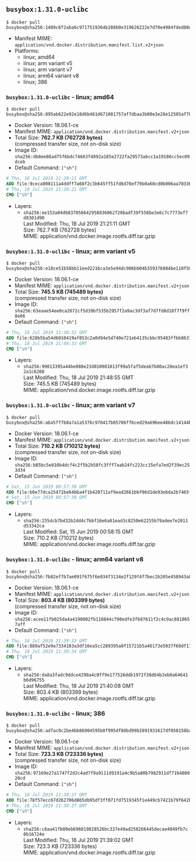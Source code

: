 ## `busybox:1.31.0-uclibc`

```console
$ docker pull busybox@sha256:1489c6f2aba6c9717519364b288b0e319626222e7d70e4984fded80de547317c
```

-	Manifest MIME: `application/vnd.docker.distribution.manifest.list.v2+json`
-	Platforms:
	-	linux; amd64
	-	linux; arm variant v5
	-	linux; arm variant v7
	-	linux; arm64 variant v8
	-	linux; 386

### `busybox:1.31.0-uclibc` - linux; amd64

```console
$ docker pull busybox@sha256:895ab622e92e18d6b461d671081757af7dbaa3b00e3e28e12505af7817f73649
```

-	Docker Version: 18.06.1-ce
-	Manifest MIME: `application/vnd.docker.distribution.manifest.v2+json`
-	Total Size: **762.7 KB (762728 bytes)**  
	(compressed transfer size, not on-disk size)
-	Image ID: `sha256:db8ee88ad75f6bdc74663f4992a185e2722fa29573abcc1a19186cc5ec09dceb`
-	Default Command: `["sh"]`

```dockerfile
# Thu, 18 Jul 2019 21:20:21 GMT
ADD file:9ceca008111a4ddff7a68f2c3b645ff51fd6d70ef79b0a60cd0b006aa7033698 in / 
# Thu, 18 Jul 2019 21:20:21 GMT
CMD ["sh"]
```

-	Layers:
	-	`sha256:ee153a04d6837058642958836062f20badf39f558be3e6c7c7773ef7d8301d90`  
		Last Modified: Thu, 18 Jul 2019 21:21:11 GMT  
		Size: 762.7 KB (762728 bytes)  
		MIME: application/vnd.docker.image.rootfs.diff.tar.gzip

### `busybox:1.31.0-uclibc` - linux; arm variant v5

```console
$ docker pull busybox@sha256:e18ce51b58bb11eed2216ca3e5e94dc906bb04b359376884be110f5026b1f9c1
```

-	Docker Version: 18.06.1-ce
-	Manifest MIME: `application/vnd.docker.distribution.manifest.v2+json`
-	Total Size: **745.5 KB (745489 bytes)**  
	(compressed transfer size, not on-disk size)
-	Image ID: `sha256:63eaae54ee0ca2672cf5d39bf535b2957f2a9ac3df3af7d7fd8d18f7f9ff8e66`
-	Default Command: `["sh"]`

```dockerfile
# Thu, 18 Jul 2019 21:48:32 GMT
ADD file:628b5ba54d6010419af853c2a0d94e5d740e721eb4135cbbc95483ffbb863187 in / 
# Thu, 18 Jul 2019 21:48:33 GMT
CMD ["sh"]
```

-	Layers:
	-	`sha256:99013395a44be088e23d010981013f99a5faf5deab7b00ac20ea1ef32a1c6208`  
		Last Modified: Thu, 18 Jul 2019 21:48:55 GMT  
		Size: 745.5 KB (745489 bytes)  
		MIME: application/vnd.docker.image.rootfs.diff.tar.gzip

### `busybox:1.31.0-uclibc` - linux; arm variant v7

```console
$ docker pull busybox@sha256:aba5fffb8a7a1a5376c970417b05706ff6ced29a696ee486dc14144b7221d9f1
```

-	Docker Version: 18.06.1-ce
-	Manifest MIME: `application/vnd.docker.distribution.manifest.v2+json`
-	Total Size: **710.2 KB (710212 bytes)**  
	(compressed transfer size, not on-disk size)
-	Image ID: `sha256:b85bc5e010b4dcf4c2f5b2b58fc3fff7aab24fc223cc15efa7ed2f39ec253d34`
-	Default Command: `["sh"]`

```dockerfile
# Sat, 15 Jun 2019 00:57:38 GMT
ADD file:b0e77dca15471be64bba4f1b420711af9ead2661bbf06d1de93ebda2b7465f80 in / 
# Sat, 15 Jun 2019 00:57:38 GMT
CMD ["sh"]
```

-	Layers:
	-	`sha256:235dcb7bd32b2dd4c7bbf16e6a81ead3c8250e62255b79adee7e2011d53342ca`  
		Last Modified: Sat, 15 Jun 2019 00:58:15 GMT  
		Size: 710.2 KB (710212 bytes)  
		MIME: application/vnd.docker.image.rootfs.diff.tar.gzip

### `busybox:1.31.0-uclibc` - linux; arm64 variant v8

```console
$ docker pull busybox@sha256:fb82ef7b7ae091f675f6e034f3134e2f129f4f7bec2b205e458943a8f3edb73b
```

-	Docker Version: 18.06.1-ce
-	Manifest MIME: `application/vnd.docker.distribution.manifest.v2+json`
-	Total Size: **803.4 KB (803399 bytes)**  
	(compressed transfer size, not on-disk size)
-	Image ID: `sha256:acee11fb025da4a4190002fb118044c790edfe3f687611f2c4c9ac8818657aff`
-	Default Command: `["sh"]`

```dockerfile
# Thu, 18 Jul 2019 21:39:33 GMT
ADD file:889af52e9a7334103a3df16ea5cc289395a0f15721b5a46173e5037f60df11b6 in / 
# Thu, 18 Jul 2019 21:39:34 GMT
CMD ["sh"]
```

-	Layers:
	-	`sha256:da8a3fadc9ddce4298a4c0ff9e177526ddb1972f38d64b2eb0a64641b6d96755`  
		Last Modified: Thu, 18 Jul 2019 21:40:08 GMT  
		Size: 803.4 KB (803399 bytes)  
		MIME: application/vnd.docker.image.rootfs.diff.tar.gzip

### `busybox:1.31.0-uclibc` - linux; 386

```console
$ docker pull busybox@sha256:adfac0c2be4bb86004595b8f995df88bd99b2891931617df050158baa709c331
```

-	Docker Version: 18.06.1-ce
-	Manifest MIME: `application/vnd.docker.distribution.manifest.v2+json`
-	Total Size: **723.3 KB (723336 bytes)**  
	(compressed transfer size, not on-disk size)
-	Image ID: `sha256:97169e27a1747f2d2c4ad7f9a9111d9191a4c9b5a80b7982911df716480020cd`
-	Default Command: `["sh"]`

```dockerfile
# Thu, 18 Jul 2019 21:38:37 GMT
ADD file:78f57ecc67d262706d865db95df3ff071fd7519345f1e449cb7421b79f642bfc in / 
# Thu, 18 Jul 2019 21:38:37 GMT
CMD ["sh"]
```

-	Layers:
	-	`sha256:c8aa41fb00eb696019828526bc337e49ad250266445decae4049fb7c0b16724e`  
		Last Modified: Thu, 18 Jul 2019 21:39:02 GMT  
		Size: 723.3 KB (723336 bytes)  
		MIME: application/vnd.docker.image.rootfs.diff.tar.gzip
